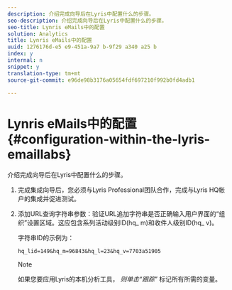 ```yaml
---
description: 介绍完成向导后在Lyris中配置什么的步骤。
seo-description: 介绍完成向导后在Lyris中配置什么的步骤。
seo-title: Lynris eMails中的配置
solution: Analytics
title: Lynris eMails中的配置
uuid: 1276176d-e5 e9-451a-9a7 b-9f29 a340 a25 b
index: y
internal: n
snippet: y
translation-type: tm+mt
source-git-commit: e96de98b3176a05654fdf697210f992b0fd4adb1

---
```



# Lynris eMails中的配置{#configuration-within-the-lyris-emaillabs}

介绍完成向导后在Lyris中配置什么的步骤。

1. 完成集成向导后，您必须与Lyris Professional团队合作，完成与Lyris HQ帐户的集成并促进测试。
1. 添加URL查询字符串参数：验证URL追加字符串是否正确输入用户界面的“组织”设置区域。这应包含系列活动级别ID(hq_ m)和收件人级别ID(hq_ v)。

   字符串ID的示例为：

   ```
   hq_lid=149&hq_m=96843&hq_l=23&hq_v=7703a51905
   ```

   >[!NOTE]
   >
   >如果您要应用Lyris的本机分析工具， *则单击“跟踪”* 标记所有所需的变量。

